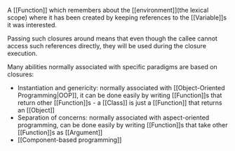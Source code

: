 A [[Function]] which remembers about the [[environment]](the lexical scope) where it has been created by keeping references to the [[Variable]]s it was interested.

Passing such closures around means that even though the callee cannot access such references directly, they will be used during the closure execution.

Many abilities normally associated with specific paradigms are based on closures:

- Instantiation and genericity: normally associated with [[Object-Oriented Programming|OOP]], it can be done easily by writing [[Function]]s that return other [[Function]]s - a [[Class]] is just a [[Function]] that returns an [[Object]]
- Separation of concerns: normally associated with aspect-oriented programming, can be done easily by writing [[Function]]s that take other [[Function]]s as [[Argument]]
- [[Component-based programming]]
